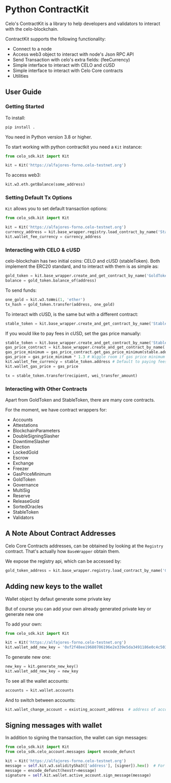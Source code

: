 # Python ContractKit

Celo's ContractKit is a library to help developers and validators to interact with the celo-blockchain.

ContractKit supports the following functionality:

- Connect to a node
- Access web3 object to interact with node's Json RPC API
- Send Transaction with celo's extra fields: (feeCurrency)
- Simple interface to interact with CELO and cUSD
- Simple interface to interact with Celo Core contracts
- Utilities

## User Guide

### Getting Started

To install:

```bash
pip install .
```

You need in Python version 3.8 or higher.

To start working with python contractkit you need a `Kit` instance:

```python
from celo_sdk.kit import Kit

kit = Kit('https://alfajores-forno.celo-testnet.org')
```

To access web3:

```python
kit.w3.eth.getBalance(some_address)
```

### Setting Default Tx Options

`Kit` allows you to set default transaction options:

```python
from celo_sdk.kit import Kit

kit = Kit('https://alfajores-forno.celo-testnet.org')
currency_address = kit.base_wrapper.registry.load_contract_by_name('StableToken')['address']
kit.wallet_fee_currency = currency_address
```

### Interacting with CELO & cUSD

celo-blockchain has two initial coins: CELO and cUSD (stableToken).
Both implement the ERC20 standard, and to interact with them is as simple as:

```python
gold_token = kit.base_wrapper.create_and_get_contract_by_name('GoldToken')
balance = gold_token.balance_of(address)
```

To send funds:

```python
one_gold = kit.w3.toWei(1, 'ether')
tx_hash = gold_token.transfer(address, one_gold)
```

To interact with cUSD, is the same but with a different contract:

```python
stable_token = kit.base_wrapper.create_and_get_contract_by_name('StableToken')
```

If you would like to pay fees in cUSD, set the gas price manually:

```python
stable_token = kit.base_wrapper.create_and_get_contract_by_name('StableToken')
gas_price_contract = kit.base_wrapper.create_and_get_contract_by_name('GasPriceMinimum')
gas_price_minimum = gas_price_contract.get_gas_price_minimum(stable.address)
gas_price = gas_price_minimum * 1.3 # Wiggle room if gas price minimum changes before tx is sent
kit.wallet_fee_currency = stable_token.address # Default to paying fees in cUSD
kit.wallet_gas_price = gas_price

tx = stable_token.transfer(recipient, wei_transfer_amount)
```

### Interacting with Other Contracts

Apart from GoldToken and StableToken, there are many core contracts.

For the moment, we have contract wrappers for:

- Accounts
- Attestations
- BlockchainParameters
- DoubleSigningSlasher
- DowntimeSlasher
- Election
- LockedGold
- Escrow
- Exchange
- Freezer
- GasPriceMinimum
- GoldToken
- Governance
- MultiSig
- Reserve
- ReleaseGold
- SortedOracles
- StableToken
- Validators

## A Note About Contract Addresses

Celo Core Contracts addresses, can be obtained by looking at the `Registry` contract.
That's actually how `BaseWrapper` obtain them.

We expose the registry api, which can be accessed by:

```python
gold_token_address = kit.base_wrapper.registry.load_contract_by_name('GoldToken')['address']
```

## Adding new keys to the wallet

Wallet object by defaut generate some private key

But of course you can add your own already generated private key or generate new one

To add your own:

```python
from celo_sdk.kit import Kit

kit = Kit('https://alfajores-forno.celo-testnet.org')
kit.wallet_add_new_key = '0xf2f48ee19680706196e2e339e5da3491186e0c4c5030670656b0e0164837257d'
```

To generate new one:

```python
new_key = kit.generate_new_key()
kit.wallet_add_new_key = new_key
```

To see all the wallet accounts:

```python
accounts = kit.wallet.accounts
```

And to switch between accounts:

```python
kit.wallet_change_account = existing_account_address  # address of account has to be in wallet.__accounts dict
```

## Signing messages with wallet

In addition to signing the transaction, the wallet can sign messages:

```python
from celo_sdk.kit import Kit
from celo_sdk.celo_account.messages import encode_defunct

kit = Kit('https://alfajores-forno.celo-testnet.org')
message = self.kit.w3.soliditySha3(['address'], [signer]).hex()  # For example we want to sign someones address
message = encode_defunct(hexstr=message)
signature = self.kit.wallet.active_account.sign_message(message)
```